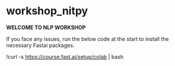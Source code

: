 # workshop_nitpy

**WELCOME TO NLP WORKSHOP**

If you face any issues, run the below code at the start to install the necessary Fastai packages.

!curl -s https://course.fast.ai/setup/colab | bash
